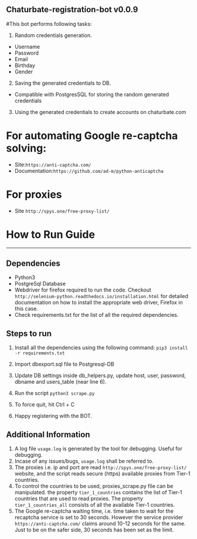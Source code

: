 Chaturbate-registration-bot v0.0.9
----------------------------------

#This bot performs following tasks:

1. Random credentials generation.
 - Username
 - Password
 - Email
 - Birthday
 - Gender

2. Saving the generated credentials to DB.
 - Compatible with PostgresSQL for storing the random generated credentials

3. Using the generated credentials to create accounts on chaturbate.com 


# For automating Google re-captcha solving:
- Site:`https://anti-captcha.com/`
- Documentation:`https://github.com/ad-m/python-anticaptcha`

# For proxies
- Site `http://spys.one/free-proxy-list/`


# How to Run Guide
------------------

Dependencies
------------
  - Python3
  - PostgreSql Database
  - Webdriver for firefox required to run the code. Checkout `http://selenium-python.readthedocs.io/installation.html` for detailed documentation on how to install the appropriate web driver, Firefox in this case.
  - Check requirements.txt for the list of all the required dependencies.

Steps to run
------------
1. Install all the dependencies using the following command:
`pip3 install -r requirements.txt`

2. Import dbexport.sql file to Postgresql-DB

3. Update DB settings inside db_helpers.py, update host, user, password, dbname and users_table (near line 6). 

3. Run the script
`python3 scrape.py`

4. To force quit, hit Ctrl + C 

5. Happy registering with the BOT.

Additional Information
----------------------
1. A log file `usage.log` is generated by the tool for debugging. Useful for debugging.
2. Incase of any issues/bugs, `usage.log` shall be referred to.
3. The proxies i.e. ip and port are read `http://spys.one/free-proxy-list/` website, and the script reads secure (https) available proxies from Tier-1 countries.
4. To control the countries to be used, proxies_scrape.py file can be manipulated. the property `tier_1_countries` contains the list of Tier-1 countries that are used to read proxies. The property `tier_1_countries_all` consists of all the available Tier-1 countries.
5. The Google re-captcha waiting time, i.e. time taken to wait for the recaptcha service is set to 30 seconds. However the service provider `https://anti-captcha.com/` claims around 10-12 seconds for the same. Just to be on the safer side, 30 seconds has been set as the limit.
